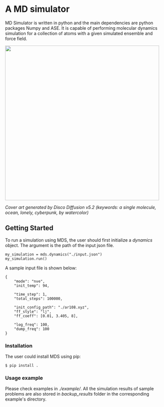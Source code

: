 # A MD simulator

MD Simulator is written in python and the main dependencies are python packages Numpy and ASE. It is capable of performing molecular dynamics simulation for a collection of atoms with a given simulated ensemble and force field.

<img src='https://github.com/iceplussss/APC523Project/blob/main/TimeToDisco.png' width='500'>

*Cover art generated by Disco Diffusion v5.2
(keywords: a single molecule, ocean, lonely, cyberpunk, by watercolor)*

## Getting Started 

To run a simulation using MDS, the user should first initialize a *dynamics* object. The argument is the path of the input json file. 
```
my_simulation = mds.dynamics("./input.json")
my_simulation.run()
```

A sample input file is shown below:
```
{
    "mode": "nve",
    "init_temp": 94,

    "time_step": 1,
    "total_steps": 100000,

    "init_config_path": "./ar108.xyz",
    "ff_style": "lj",
    "ff_coeff": [0.01, 3.405, 8], 

    "log_freq": 100,
    "dump_freq": 100
}
```

### Installation 

The user could install MDS using pip:
```
$ pip install .
```

### Usage example 

Please check examples in *./example/*. All the simulation results of sample problems are also stored in *backup_results* folder in the corresponding example's directory.
